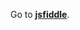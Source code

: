 Go to **[jsfiddle](http://jsfiddle.net/gh/get/library/pure/1borodat1/EloquentJS/tree/master/Chapter16)**.